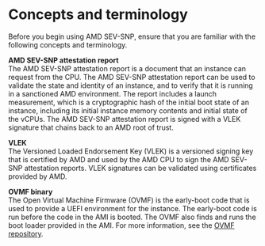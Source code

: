 # Concepts and terminology<a name="snp-concepts"></a>

Before you begin using AMD SEV\-SNP, ensure that you are familiar with the following concepts and terminology\.

**AMD SEV\-SNP attestation report**  
The AMD SEV\-SNP attestation report is a document that an instance can request from the CPU\. The AMD SEV\-SNP attestation report can be used to validate the state and identity of an instance, and to verify that it is running in a sanctioned AMD environment\. The report includes a launch measurement, which is a cryptographic hash of the initial boot state of an instance, including its initial instance memory contents and initial state of the vCPUs\. The AMD SEV\-SNP attestation report is signed with a VLEK signature that chains back to an AMD root of trust\.

**VLEK**  
The Versioned Loaded Endorsement Key \(VLEK\) is a versioned signing key that is certified by AMD and used by the AMD CPU to sign the AMD SEV\-SNP attestation reports\. VLEK signatures can be validated using certificates provided by AMD\.

**OVMF binary**  
The Open Virtual Machine Firmware \(OVMF\) is the early\-boot code that is used to provide a UEFI environment for the instance\. The early\-boot code is run before the code in the AMI is booted\. The OVMF also finds and runs the boot loader provided in the AMI\. For more information, see the [OVMF repository](https://github.com/tianocore/tianocore.github.io/wiki/OVMF)\.